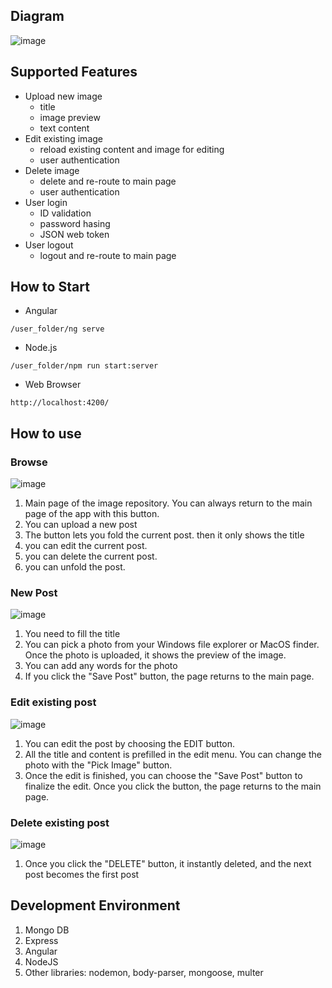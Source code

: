 ## Diagram
![image](https://user-images.githubusercontent.com/56165279/117686392-d1e24b00-b184-11eb-8bf6-f4e6b382a2bd.png)

## Supported Features 
+ Upload new image
  - title
  - image preview
  - text content
+ Edit existing image
  - reload existing content and image for editing
  - user authentication 
+ Delete image
  - delete and re-route to main page
  - user authentication 
+ User login
  - ID validation
  - password hasing
  - JSON web token
+ User logout
  - logout and re-route to main page

## How to Start 

+ Angular
```
/user_folder/ng serve
```
+ Node.js
```
/user_folder/npm run start:server
```
+ Web Browser
```
http://localhost:4200/
```

## How to use

### Browse
![image](https://user-images.githubusercontent.com/56165279/117686352-c7c04c80-b184-11eb-8826-c21986af3471.png)
  
1. Main page of the image repository. You can always return to the main page of the app with this button.
1. You can upload a new post
1. The button lets you fold the current post. then it only shows the title
1. you can edit the current post.
1. you can delete the current post. 
1. you can unfold the post.

### New Post
![image](https://user-images.githubusercontent.com/56165279/117688252-99dc0780-b186-11eb-8721-6565f0ef99de.png)

1. You need to fill the title
1. You can pick a photo from your Windows file explorer or MacOS finder. Once the photo is uploaded, it shows the preview of the image.
1. You can add any words for the photo
1. If you click the "Save Post" button, the page returns to the main page.

### Edit existing post

![image](https://user-images.githubusercontent.com/56165279/117689845-2affae00-b188-11eb-84d8-9794b4bb7cb9.png)

1. You can edit the post by choosing the EDIT button.
2. All the title and content is prefilled in the edit menu. You can change the photo with the "Pick Image" button.
3. Once the edit is finished, you can choose the "Save Post" button to finalize the edit. Once you click the button, the page returns to the main page.

### Delete existing post

![image](https://user-images.githubusercontent.com/56165279/117690854-4a4b0b00-b189-11eb-9d59-d8a7fdf3eb11.png)

1. Once you click the "DELETE" button, it instantly deleted, and the next post becomes the first post 

## Development Environment
1. Mongo DB
1. Express
1. Angular
1. NodeJS
1. Other libraries: nodemon, body-parser, mongoose, multer

